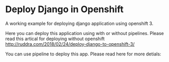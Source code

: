 # Deploy Django in Openshift
A working example for deploying django application using openshift 3.


Here you can deploy this application using with or without pipelines. Please read this artical for deploying without openshift
http://ruddra.com/2018/02/24/deploy-django-to-openshift-3/

You can use pipeline to deploy this app. Please read here for more detials:

